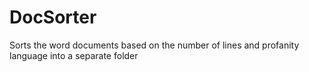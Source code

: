 # DocSorter
Sorts the word documents based on the number of lines and profanity language into a separate folder
